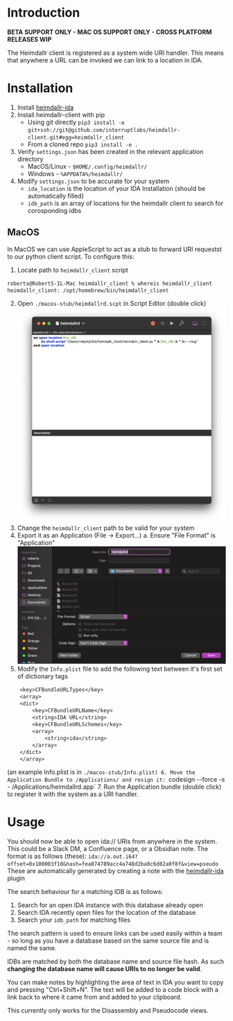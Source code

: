 # Introduction 

**BETA SUPPORT ONLY - MAC OS SUPPORT ONLY - CROSS PLATFORM RELEASES WIP**

The Heimdallr client is registered as a system wide URI handler. This means that anywhere a URL can be invoked we can link to a location in IDA.

# Installation

1. Install [heimdallr-ida](https://github.com/interruptlabs/heimdallr-ida)
2. Install heimdallr-client with pip
    - Using git directly `pip3 install -e git+ssh://git@github.com/interruptlabs/heimdallr-client.git#egg=heimdallr_client`
    - From a cloned repo `pip3 install -e .`
3. Verify `settings.json` has been created in the relevant application directory
    - MacOS/Linux - `$HOME/.config/heimdallr/`
    - Windows - `%APPDATA%/heimdallr/`
4. Modify `settings.json` to be accurate for your system
    - `ida_location` is the location of your IDA Installation (should be automatically filled)
    - `idb_path` is an array of locations for the heimdallr client to search for corosponding idbs

## MacOS

In MacOS we can use AppleScript to act as a stub to forward URI requestst to our python client script. To configure this:

1. Locate path to `heimdallr_client` script
```
roberts@RobertS-IL-Mac heimdallr_client % whereis heimdallr_client
heimdallr_client: /opt/homebrew/bin/heimdallr_client
```
2. Open `./macos-stub/heimdallrd.scpt` in Script Editor (double click)
![example script window](images/Screenshot%202022-12-29%20at%2018.34.42.png)
3. Change the `heimdallr_client` path to be valid for your system
4. Export it as an Application (File -> Export...)
    a. Ensure "File Format" is "Application"
![example export window](images/Screenshot%202022-12-29%20at%2018.36.58.png)
5. Modify the `Info.plist` file to add the following text between it's first set of dictionary tags
```
    <key>CFBundleURLTypes</key>
    <array>
    <dict>
        <key>CFBundleURLName</key>
        <string>IDA URL</string>
        <key>CFBundleURLSchemes</key>
        <array>
            <string>ida</string>
        </array>
    </dict>
    </array>
```
(an example Info.plist is in `./macos-stub/Info.plist)
6. Move the Application Bundle to /Applications/ and resign it:
`codesign --force -s - /Applications/heimdallrd.app` 
7. Run the Application bundle (double click) to register it with the system as a URI handler.

# Usage

You should now be able to open ida:// URIs from anywhere in the system. This could be a Slack DM, a Confluence page, or a Obsidian note. The format is as follows (these):
`ida://a.out.i64?offset=0x100003f10&hash=fea074789acc4a748d2ba0c6d82a0f8f&view=pseudo`
These are automatically generated by creating a note with the [heimdallr-ida](https://github.com/interruptlabs/heimdallr-ida) plugin

The search behaviour for a matching IDB is as follows:
1. Search for an open IDA instance with this database already open
2. Search IDA recently open files for the location of the database
3. Search your `idb_path` for matching files

The search pattern is used to ensure links can be used easily within a team - so long as you have a database based on the same source file and is named the same.

IDBs are matched by both the database name and source file hash. As such **changing the database name will cause URIs to no longer be valid**.

You can make notes by highlighting the area of text in IDA you want to copy and pressing "Ctrl+Shift+N". The text will be added to a code block with a link back to where it came from and added to your clipboard.

This currently only works for the Disassembly and Pseudocode views.

